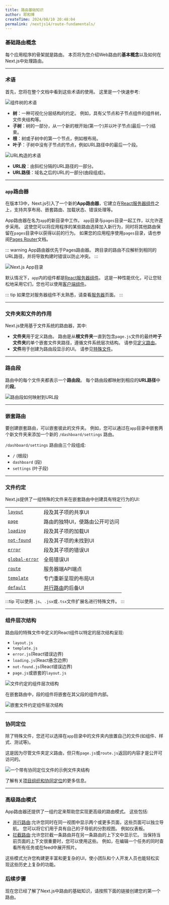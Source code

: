 ```yaml
---
title: 路由基础知识
author: 耶和博
createTime: 2024/08/10 20:48:04
permalink: /nextjs14/route-fundamentals/
---
```


### **基础路由概念**

每个应用程序的骨架就是路由。 本页将为您介绍Web路由的**基本概念**以及如何在Next.js中处理路由。

-----

### **术语**

首先，您将在整个文档中看到这些术语的使用。 这里是一个快速参考:

![组件树的术语](https://nextjs.org/_next/image?url=%2Fdocs%2Flight%2Fterminology-component-tree.png&w=3840&q=75)

*   **树**：一种可视化分层结构的约定。 例如，具有父节点和子节点组件的组件树，文件夹结构等。
*   **子树**：树的一部分，从一个新的根开始(第一个)并以叶子节点(最后一个)结束。
*   **根**：树或子树中的第一个节点，例如根布局。
*   **叶子**：子树中没有子节点的节点，例如URL路径中的最后一个段。

![URL构造的术语](https://nextjs.org/_next/image?url=%2Fdocs%2Flight%2Fterminology-url-anatomy.png&w=3840&q=75)

*   **URL段**：由斜杠分隔的URL路径的一部分。
*   **URL路径**：域名之后的URL的一部分(由段组成)。

-----

### **`app`路由器**

在版本13中，Next.js引入了一个新的**App路由器**，它建立在[React服务器组件](https://nextjs.org/docs/app/building-your-application/rendering/server-components)之上，支持共享布局、嵌套路由、加载状态、错误处理等。

App路由器在名为`app`的新目录中工作。 `app`目录与`pages`目录一起工作，以允许逐步采用。 这使您可以将应用程序的某些路由选择加入新行为，同时将其他路由保留在`pages`目录中以获得以前的行为。 如果您的应用程序使用`pages`目录，请也参阅[Pages Router](https://nextjs.org/docs/pages/building-your-application/routing)文档。

::: warning
App路由器优先于Pages路由器。 跨目录的路由不应解析到相同的URL路径，并将导致构建时错误以防止冲突。
:::

![Next.js App目录](https://nextjs.org/_next/image?url=%2Fdocs%2Flight%2Fnext-router-directories.png&w=3840&q=75)

默认情况下，`app`内的组件都是[React服务器组件](https://nextjs.org/docs/app/building-your-application/rendering/server-components)。 这是一种性能优化，可让您轻松地采用它们，您也可以使用[客户端组件](https://nextjs.org/docs/app/building-your-application/rendering/client-components)。

::: tip
如果您对服务器组件不太熟悉，请查看[服务器](https://nextjs.org/docs/app/building-your-application/rendering/server-components)页面。
:::

----- 

### **文件夹和文件的作用**

Next.js使用基于文件系统的路由器，其中:

*   **文件夹**用于定义路由。 路由是从**根文件夹**一直到包含`page.js`文件的最终**叶子文件夹**的单个嵌套文件夹路径，遵循文件系统层次结构。 请参见[定义路由](https://nextjs.org/docs/app/building-your-application/routing/defining-routes)。
*   **文件**用于创建为路由段显示的UI。 请参见[特殊文件](about:blank#file-conventions)。

-----

### **路由段**

路由中的每个文件夹都表示一个**路由段**。 每个路由段都映射到相应的**URL路径**中的**段**。

![路由段如何映射到URL段](https://nextjs.org/_next/image?url=%2Fdocs%2Flight%2Froute-segments-to-path-segments.png&w=3840&q=75)

-----

### **嵌套路由**

要创建嵌套路由，可以嵌套彼此的文件夹。 例如，您可以通过在`app`目录中嵌套两个新文件夹来添加一个新的 `/dashboard/settings` 路由。

`/dashboard/settings` 路由由三个段组成:

*   `/` (根段)
*   `dashboard` (段)
*   `settings` (叶子段)

-----

### **文件约定**

Next.js提供了一组特殊的文件来在嵌套路由中创建具有特定行为的UI:

|  |  |
| --- | --- |
| [`layout`](https://nextjs.org/docs/app/building-your-application/routing/layouts-and-templates#layouts) | 段及其子项的共享UI |
| [`page`](https://nextjs.org/docs/app/building-your-application/routing/pages) | 路由的独特UI，使路由公开可访问 |
| [`loading`](https://nextjs.org/docs/app/building-your-application/routing/loading-ui-and-streaming) | 段及其子项的加载UI |
| [`not-found`](https://nextjs.org/docs/app/api-reference/file-conventions/not-found) | 段及其子项的未找到UI |
| [`error`](https://nextjs.org/docs/app/building-your-application/routing/error-handling) | 段及其子项的错误UI |
| [`global-error`](https://nextjs.org/docs/app/building-your-application/routing/error-handling) | 全局错误UI |
| [`route`](https://nextjs.org/docs/app/building-your-application/routing/route-handlers) | 服务器端API端点 |
| [`template`](https://nextjs.org/docs/app/building-your-application/routing/layouts-and-templates#templates) | 专门重新呈现的布局UI |
| [`default`](https://nextjs.org/docs/app/api-reference/file-conventions/default) | [并行路由](https://nextjs.org/docs/app/building-your-application/routing/parallel-routes)的后备UI |

:::tip
可以使用`.js`、`.jsx`或`.tsx`文件扩展名进行特殊文件。
:::

-----

### **组件层次结构**

路由段的特殊文件中定义的React组件以特定的层次结构呈现:

*   `layout.js`
*   `template.js`
*   `error.js`(React错误边界)
*   `loading.js`(React悬念边界)
*   `not-found.js`(React错误边界)
*   `page.js`或嵌套的`layout.js`

![文件约定的组件层次结构](https://nextjs.org/_next/image?url=%2Fdocs%2Flight%2Ffile-conventions-component-hierarchy.png&w=3840&q=75)

在嵌套路由中，段的组件将嵌套在其父段的组件内部。

![嵌套文件约定组件层次结构](https://nextjs.org/_next/image?url=%2Fdocs%2Flight%2Fnested-file-conventions-component-hierarchy.png&w=3840&q=75)

-----

### **协同定位**

除了特殊文件，您还可以选择在`app`目录中的文件夹内放置自己的文件(如组件、样式、测试等)。

这是因为尽管文件夹定义路由，但只有`page.js`或`route.js`返回的内容才是公开可访问的。

![一个带有协同定位文件的示例文件夹结构](https://nextjs.org/_next/image?url=%2Fdocs%2Flight%2Fproject-organization-colocation.png&w=3840&q=75)

了解有关[项目组织和协同定位](https://nextjs.org/docs/app/building-your-application/routing/colocation)的更多信息。

-----

### **高级路由模式**

App路由器还提供了一组约定来帮助您实现更高级的路由模式。 这些包括:

*   [并行路由](https://nextjs.org/docs/app/building-your-application/routing/parallel-routes):允许您同时在同一视图中显示两个或更多页面，这些页面可以独立导航。 您可以将它们用于具有自己的子导航的分割视图。 例如仪表板。
*   [拦截路由](https://nextjs.org/docs/app/building-your-application/routing/intercepting-routes):允许您拦截一条路由并在另一条路由的上下文中显示它。 当保持当前页面的上下文很重要时，您可以使用这些。 例如，在编辑一个任务的同时查看所有任务或在feed中展开照片。

这些模式允许您构建更丰富和更复杂的UI，使小团队和个人开发人员也能轻松实现这些历史上复杂的功能。

### **后续步骤**

现在您已经了解了Next.js中路由的基础知识，请按照下面的链接创建您的第一个路由。
